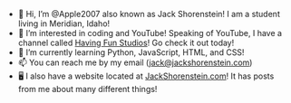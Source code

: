 - 👋 Hi, I’m @Apple2007 also known as Jack Shorenstein! I am a student living in Meridian, Idaho!
- 👀 I’m interested in coding and YouTube! Speaking of YouTube, I have a channel called <a href="https://youtube.com/@HavingFunStudios">Having Fun Studios</a>! Go check it out today!
- 🌱 I’m currently learning Python, JavaScript, HTML, and CSS!
- 📫 You can reach me by my email (jack@jackshorenstein.com)
- 🖥 I also have a website located at <a href="https://jackshorenstein.com">JackShorenstein.com</a>! It has posts from me about many different things!
<!---
Apple2007/Apple2007 is a ✨ special ✨ repository because its `README.md` (this file) appears on your GitHub profile.
You can click the Preview link to take a look at your changes.
--->
